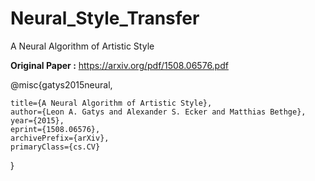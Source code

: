 # Neural_Style_Transfer






















A Neural Algorithm of Artistic Style

**Original Paper :**
https://arxiv.org/pdf/1508.06576.pdf



@misc{gatys2015neural,

    title={A Neural Algorithm of Artistic Style},
    author={Leon A. Gatys and Alexander S. Ecker and Matthias Bethge},
    year={2015},
    eprint={1508.06576},
    archivePrefix={arXiv},
    primaryClass={cs.CV}
}

